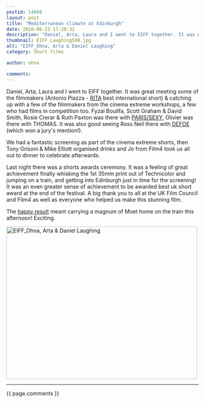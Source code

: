 ```yaml
---
postid: 14668
layout: post
title: "Mediterranean climate at Edinburgh"
date: 2010-06-23 17:20:32
description: "Daniel, Arta, Laura and I went to EIFF together. It was great meeting some of the filmmakers (Antonio Piazza - RITA best international short) &amp; catching up with a few of the filmmakers from the cinema extreme workshops, a few&#8230;"
thumbnail: EIFF_Laughing500.jpg
alt: "EIFF_Ohna, Arta & Daniel Laughing"
category: Short films

author: ohna

comments:
---
```


<p>Daniel, Arta, Laura and I went to <span class="caps">EIFF </span>together. It was great meeting some of the filmmakers (Antonio Piazza - <a href="http://www.facebook.com/notes.php?id=299518111435&amp;notes_tab=app_2347471856"><span class="caps">RITA</span></a> best international short) &amp; catching up with a few of the filmmakers from the cinema extreme workshops, a few who had films in competition too. Fyzal Boulifa, Scott Graham &amp; David Smith, Rosie Crerar &amp; Ruth Paxton was there with <a href="http://de-de.facebook.com/pages/PARISSEXY/113761225333314?v=info"><span class="caps">PARIS</span>/SEXY,</a> Olivier was there with <span class="caps">THOMAS.</span> It was also good seeing Ross Neil there with <a href="http:////www.defoefilm.com/"><span class="caps">DEFOE</span></a> (which won a jury's mention!). </p>

<p>We had a fantastic screening as part of the cinema extreme shorts, then Tony Grisoni &amp; Mike Elliott organised drinks and Jo from Film4 took us all out to dinner to celebrate afterwards. </p>

<p>Last night there was a shorts awards ceremony. It was a feeling of great achievement finally whisking the 1st 35mm print out of Technicolor and jumping on a train, and getting into Edinburgh just in time for the screening! It was an even greater sense of achievement to be awarded best uk short award at the end of the festival. A big thank you to all at the UK Film Council and Film4 as well as everyone who helped us make this stunning film.</p>

<p>The <a href="http://farm5.static.flickr.com/4136/4740378696_dc6a02c821.jpg">happy result</a>  meant carrying a magnum of Moet home on the train this afternoon! Exciting.</p>

<p><span class="mt-enclosure mt-enclosure-image" style="display: inline;"><img alt="EIFF_Ohna, Arta &amp; Daniel Laughing" src="{{ site.baseurl }}/i/EIFF_Laughing500.jpg" width="500" height="399" class="mt-image-none" style="" /></span></p>

<hr>

{{ page.comments }}


